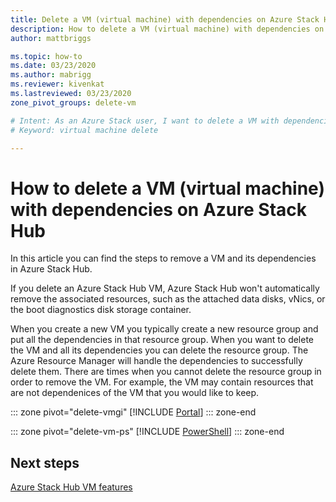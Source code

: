 ```yaml
---
title: Delete a VM (virtual machine) with dependencies on Azure Stack Hub 
description: How to delete a VM (virtual machine) with dependencies on Azure Stack Hub
author: mattbriggs

ms.topic: how-to
ms.date: 03/23/2020
ms.author: mabrigg
ms.reviewer: kivenkat
ms.lastreviewed: 03/23/2020
zone_pivot_groups: delete-vm

# Intent: As an Azure Stack user, I want to delete a VM with dependencies in Azure Stack Hub.
# Keyword: virtual machine delete

---
```


# How to delete a VM (virtual machine) with dependencies on Azure Stack Hub

In this article you can find the steps to remove a VM and its dependencies in Azure Stack Hub.

If you delete an Azure Stack Hub VM, Azure Stack Hub won't automatically remove the associated resources, such as the attached data disks, vNics, or the boot diagnostics disk storage container.

When you create a new VM you typically create a new resource group and put all the dependencies in that resource group. When you want to delete the VM and all its dependencies you can delete the resource group. The Azure Resource Manager will handle the dependencies to successfully delete them. There are times when you cannot delete the resource group in order to remove the VM. For example, the VM may contain resources that are not dependenices of the VM that you would like to keep.

::: zone pivot="delete-vmgi"
[!INCLUDE [Portal](../includes/howto-vm-delete-portal.md)]
::: zone-end

::: zone pivot="delete-vm-ps"
[!INCLUDE [PowerShell](../includes/howto-vm-delete-ps.md)]
::: zone-end

## Next steps

[Azure Stack Hub VM features](azure-stack-vm-considerations.md)